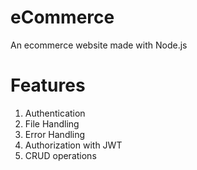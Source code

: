 # eCommerce
An ecommerce website made with Node.js

# Features

1. Authentication
2. File Handling
3. Error Handling
4. Authorization with JWT
5. CRUD operations
